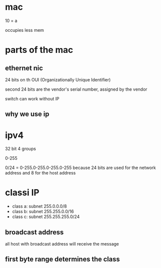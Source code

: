 # mac

10 = a

occupies less mem

# parts of the mac

## ethernet nic

24 bits on th OUI (Organizationally Unique Identifier)

second 24 bits are the vendor's serial number, assigned by the vendor

switch can work without IP

## why we use ip

# ipv4

32 bit 4 groups

0-255

0/24 = 0-255.0-255.0-255.0-255 because 24 bits are used for the network address
and 8 for the host address

# classi IP

- class a: subnet 255.0.0.0/8
- class b: subnet 255.255.0.0/16
- class c: subnet 255.255.255.0/24

## broadcast address

all host with broadcast address will receive the message

## first byte range determines the class
